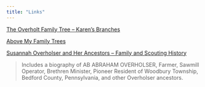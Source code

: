 ```yaml
---
title: "Links"
---
```


[The Overholt Family Tree – Karen’s Branches](http://www.karensbranches.com/)

[Above My Family Trees](http://abovemyfamilytrees.com/)

[Susannah Overholser and Her Ancestors – Family and Scouting History](http://familyandscoutinghistory.com/index.php/14-sample-data-articles/138-susannah-overholser-and-her-ancestors)

> Includes a biography of AB ABRAHAM OVERHOLSER, Farmer, Sawmill Operator,
Brethren Minister, Pioneer Resident of Woodbury Township, Bedford County,
Pennsylvania, and other Overholser ancestors.
